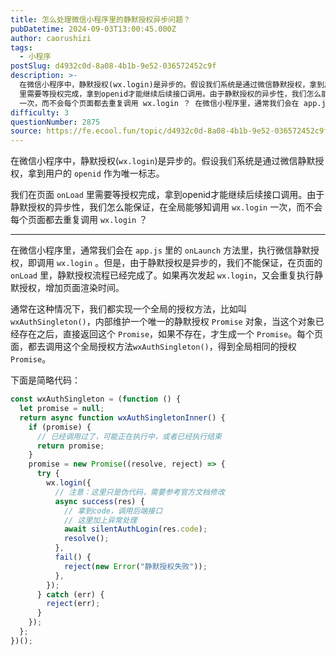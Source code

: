 ```yaml
---
title: 怎么处理微信小程序里的静默授权异步问题？
pubDatetime: 2024-09-03T13:00:45.000Z
author: caorushizi
tags:
  - 小程序
postSlug: d4932c0d-8a08-4b1b-9e52-036572452c9f
description: >-
  在微信小程序中，静默授权(wx.login)是异步的。假设我们系统是通过微信静默授权，拿到用户的 openid 作为唯一标志。 我们在页面 onLoad
  里需要等授权完成，拿到openid才能继续后续接口调用。由于静默授权的异步性，我们怎么能保证，在全局能够知调用 wx.login
  一次，而不会每个页面都去重复调用 wx.login ？ 在微信小程序里，通常我们会在 app.js 里的 onLau
difficulty: 3
questionNumber: 2875
source: https://fe.ecool.fun/topic/d4932c0d-8a08-4b1b-9e52-036572452c9f
---
```


在微信小程序中，静默授权(`wx.login`)是异步的。假设我们系统是通过微信静默授权，拿到用户的 `openid` 作为唯一标志。

我们在页面 `onLoad` 里需要等授权完成，拿到openid才能继续后续接口调用。由于静默授权的异步性，我们怎么能保证，在全局能够知调用 `wx.login` 一次，而不会每个页面都去重复调用 `wx.login` ？

---

在微信小程序里，通常我们会在 `app.js` 里的 `onLaunch` 方法里，执行微信静默授权，即调用 `wx.login` 。但是，由于静默授权是异步的，我们不能保证，在页面的 `onLoad` 里，静默授权流程已经完成了。如果再次发起 `wx.login`，又会重复执行静默授权，增加页面渲染时间。

通常在这种情况下，我们都实现一个全局的授权方法，比如叫`wxAuthSingleton()`，内部维护一个唯一的静默授权 `Promise` 对象，当这个对象已经存在之后，直接返回这个 `Promise`，如果不存在，才生成一个 `Promise`。每个页面，都去调用这个全局授权方法`wxAuthSingleton()`，得到全局相同的授权 `Promise`。

下面是简略代码：

```javascript
const wxAuthSingleton = (function () {
  let promise = null;
  return async function wxAuthSingletonInner() {
    if (promise) {
      // 已经调用过了，可能正在执行中，或者已经执行结束
      return promise;
    }
    promise = new Promise((resolve, reject) => {
      try {
        wx.login({
          // 注意：这里只是伪代码，需要参考官方文档修改
          async success(res) {
            // 拿到code，调用后端接口
            // 这里加上异常处理
            await silentAuthLogin(res.code);
            resolve();
          },
          fail() {
            reject(new Error("静默授权失败"));
          },
        });
      } catch (err) {
        reject(err);
      }
    });
  };
})();
```
